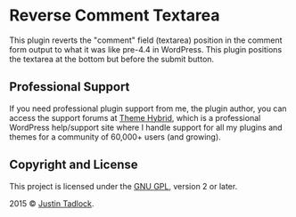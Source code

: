 # Reverse Comment Textarea

This plugin reverts the "comment" field (textarea) position in the comment form output to what it was like pre-4.4 in WordPress.  This plugin positions the textarea at the bottom but before the submit button.

## Professional Support

If you need professional plugin support from me, the plugin author, you can access the support forums at [Theme Hybrid](http://themehybrid.com/board/topics), which is a professional WordPress help/support site where I handle support for all my plugins and themes for a community of 60,000+ users (and growing).

## Copyright and License

This project is licensed under the [GNU GPL](http://www.gnu.org/licenses/old-licenses/gpl-2.0.html), version 2 or later.

2015 &copy; [Justin Tadlock](http://justintadlock.com).
